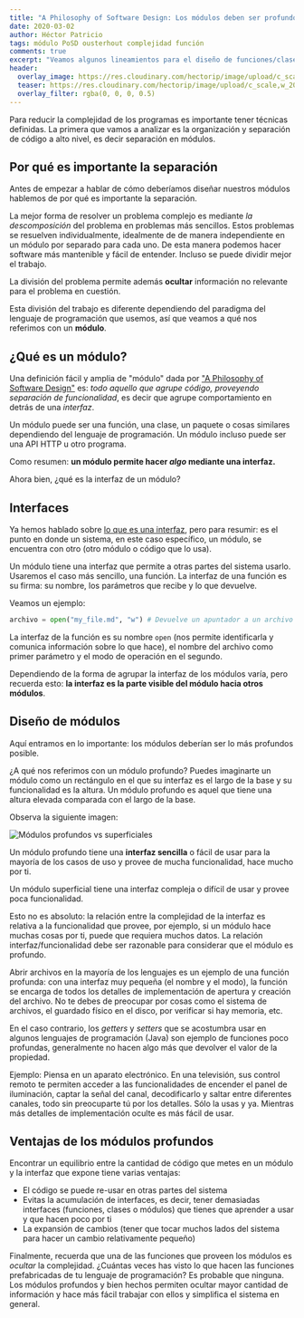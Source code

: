 ```yaml
---
title: "A Philosophy of Software Design: Los módulos deben ser profundos"
date: 2020-03-02
author: Héctor Patricio
tags: módulo PoSD ousterhout complejidad función
comments: true
excerpt: "Veamos algunos lineamientos para el diseño de funciones/clases/módulos que ayudarán a reducir la complejidad de tus sistemas de software."
header:
  overlay_image: https://res.cloudinary.com/hectorip/image/upload/c_scale,w_1400/v1583214655/IMG_3431_xcydpt.jpg
  teaser: https://res.cloudinary.com/hectorip/image/upload/c_scale,w_200/v1583214655/IMG_3431_xcydpt.jpg
  overlay_filter: rgba(0, 0, 0, 0.5)
---
```


Para reducir la complejidad de los programas es importante tener técnicas definidas. La primera que vamos a analizar es la organización y separación de código a alto nivel, es decir separación en módulos.

## Por qué es importante la separación

Antes de empezar a hablar de cómo deberíamos diseñar nuestros módulos hablemos de por qué es importante la separación.

La mejor forma de resolver un problema complejo es mediante _la descomposición_ del problema en problemas más sencillos. Estos problemas se resuelven individualmente, idealmente de de manera independiente en un módulo por separado para cada uno. De esta manera podemos hacer software más mantenible y fácil de entender. Incluso se puede dividir mejor el trabajo.

La división del problema permite además **ocultar** información no relevante para el problema en cuestión.

Esta división del trabajo es diferente dependiendo del paradigma del lenguaje de programación que usemos, así que veamos a qué nos referimos con un **módulo**.

## ¿Qué es un módulo?

Una definición fácil y amplia de "módulo" dada por ["A Philosophy of Software Design"](https://amzn.to/2H92nwA) es: _todo aquello que agrupe código, proveyendo separación de funcionalidad_, es decir que agrupe comportamiento en detrás de una _interfaz_.

Un módulo puede ser una función, una clase, un paquete o cosas similares dependiendo del lenguaje de programación. Un módulo incluso puede ser una API HTTP u otro programa.

Como resumen: **un módulo permite hacer _algo_ mediante una interfaz.**

Ahora bien, ¿qué es la interfaz de un módulo?

## Interfaces

Ya hemos hablado sobre [lo que es una interfaz](https://www.youtube.com/watch?v=n8MxyHG0j3Q&t), pero para resumir: es el punto en donde un sistema, en este caso específico, un módulo, se encuentra con otro (otro módulo o código que lo usa).

Un módulo tiene una interfaz que permite a otras partes del sistema usarlo. Usaremos el caso más sencillo, una función. La interfaz de una función es su firma: su nombre, los parámetros que recibe y lo que devuelve.

Veamos un ejemplo:

```python
archivo = open("my_file.md", "w") # Devuelve un apuntador a un archivo abierto
```

La interfaz de la función es su nombre `open` (nos permite identificarla y comunica información sobre lo que hace), el nombre del archivo como primer parámetro y el modo de operación en el segundo.

Dependiendo de la forma de agrupar la interfaz de los módulos varía, pero recuerda esto: **la interfaz es la parte visible del módulo hacia otros módulos**.

## Diseño de módulos

Aquí entramos en lo importante: los módulos deberían ser lo más profundos posible.

¿A qué nos referimos con un módulo profundo? Puedes imaginarte un módulo como un rectángulo en el que su interfaz es el largo de la base y su funcionalidad es la altura. Un módulo profundo es aquel que tiene una altura elevada comparada con el largo de la base.

Observa la siguiente imagen:

![Módulos profundos vs superficiales](https://res.cloudinary.com/hectorip/image/upload/c_scale,w_500/v1630554161/Ilustracio%CC%81n_sin_ti%CC%81tulo_zchwj3.png)

Un módulo profundo tiene una **interfaz sencilla** o fácil de usar para la mayoría de los casos de uso y provee de mucha funcionalidad, hace mucho por ti.

Un módulo superficial tiene una interfaz compleja o difícil de usar y provee poca funcionalidad.

Esto no es absoluto: la relación entre la complejidad de la interfaz es relativa a la funcionalidad que provee, por ejemplo, si un módulo hace muchas cosas por ti, puede que requiera muchos datos. La relación interfaz/funcionalidad debe ser razonable para considerar que el módulo es profundo.

Abrir archivos en la mayoría de los lenguajes es un ejemplo de una función profunda: con una interfaz muy pequeña (el nombre y el modo), la función se encarga de todos los detalles de implementación de apertura y creación del archivo. No te debes de preocupar por cosas como el sistema de archivos, el guardado físico en el disco, por verificar si hay memoria, etc.

En el caso contrario, los _getters_ y _setters_ que se acostumbra usar en algunos lenguajes de programación (Java) son ejemplo de funciones poco profundas, generalmente no hacen algo más que devolver el valor de la propiedad.

Ejemplo: Piensa en un aparato electrónico. En una televisión, sus control remoto te permiten acceder a las funcionalidades de encender el panel de iluminación, captar la señal del canal, decodificarlo y saltar entre diferentes canales, todo sin preocuparte tú por los detalles. Sólo la usas y ya. Mientras más detalles de implementación oculte es más fácil de usar.

## Ventajas de los módulos profundos

Encontrar un equilibrio entre la cantidad de código que metes en un módulo y la interfaz que expone tiene varias ventajas:

- El código se puede re-usar en otras partes del sistema
- Evitas la acumulación de interfaces, es decir, tener demasiadas interfaces (funciones, clases o módulos) que tienes que aprender a usar y que hacen poco por ti
- La expansión de cambios (tener que tocar muchos lados del sistema para hacer un cambio relativamente pequeño)

Finalmente, recuerda que una de las funciones que proveen los módulos es _ocultar_ la complejidad. ¿Cuántas veces has visto lo que hacen las funciones prefabricadas de tu lenguaje de programación? Es probable que ninguna. Los módulos profundos y bien hechos permiten ocultar mayor cantidad de información y hace más fácil trabajar con ellos y simplifica el sistema en general.
